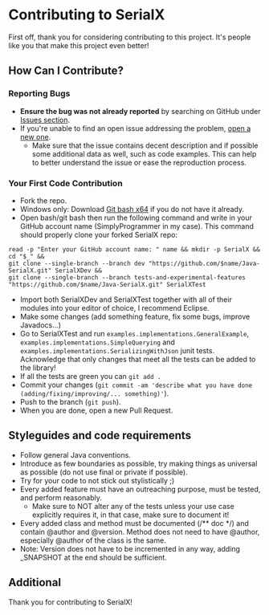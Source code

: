# Contributing to SerialX

First off, thank you for considering contributing to this project. It's people like you that make this project even better!

## How Can I Contribute?

### Reporting Bugs

- **Ensure the bug was not already reported** by searching on GitHub under [Issues section](https://github.com/PetoPetko/Java-SerialX/issues).
- If you're unable to find an open issue addressing the problem, [open a new one](https://github.com/PetoPetko/Java-SerialX/issues/new).
  - Make sure that the issue contains decent description and if possible some additional data as well, such as code examples. This can help to better understand the issue or ease the reproduction process. 

### Your First Code Contribution

- Fork the repo.
- Windows only: Download [Git bash x64](https://git-scm.com/download/) if you do not have it already.
- Open bash/git bash then run the following command and write in your GitHub account name (SimplyProgrammer in my case). This command should properly clone your forked SerialX repo:
```
read -p "Enter your GitHub account name: " name && mkdir -p SerialX && cd "$_" &&
git clone --single-branch --branch dev "https://github.com/$name/Java-SerialX.git" SerialXDev &&
git clone --single-branch --branch tests-and-experimental-features "https://github.com/$name/Java-SerialX.git" SerialXTest
```
- Import both SerialXDev and SerialXTest together with all of their modules into your editor of choice, I recommend Eclipse.
- Make some changes (add something feature, fix some bugs, improve Javadocs...)
- Go to SerialXTest and run `examples.implementations.GeneralExample`, `examples.implementations.SimpleQuerying` and `examples.implementations.SerializingWithJson` junit tests. Acknowledge that only changes that meet all the tests can be added to the library!
- If all the tests are green you can `git add .`
- Commit your changes (`git commit -am 'describe what you have done (adding/fixing/improving/... something)'`).
- Push to the branch (`git push`).
- When you are done, open a new Pull Request.

## Styleguides and code requirements
- Follow general Java conventions.
- Introduce as few boundaries as possible, try making things as universal as possible (do not use final or private if possible).
- Try for your code to not stick out stylistically ;)
- Every added feature must have an outreaching purpose, must be tested, and perform reasonably.
  - Make sure to NOT alter any of the tests unless your use case explicitly requires it, in that case, make sure to document it!  
- Every added class and method must be documented (/** doc */) and contain @author and @version. Method does not need to have @author, especially @author of the class is the same.
- Note: Version does not have to be incremented in any way, adding _SNAPSHOT at the end should be sufficient.

## Additional

Thank you for contributing to SerialX!
